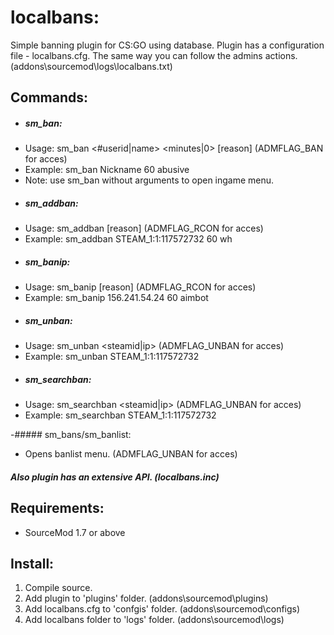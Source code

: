 # localbans:
Simple banning plugin for CS:GO using database.
Plugin has a configuration file - localbans.cfg.
The same way you can follow the admins actions. (addons\sourcemod\logs\localbans.txt)

## Commands:

- ##### sm_ban:
+ Usage: sm_ban <#userid|name> <minutes|0> [reason] (ADMFLAG_BAN for acces)
+ Example: sm_ban Nickname 60 abusive
+ Note: use sm_ban without arguments to open ingame menu.

- ##### sm_addban:
+ Usage: sm_addban <steamid> <time> [reason] (ADMFLAG_RCON for acces)
+ Example: sm_addban STEAM_1:1:117572732 60 wh
  
- ##### sm_banip: 
+ Usage: sm_banip <ip> <time> [reason] (ADMFLAG_RCON for acces)
+ Example: sm_banip 156.241.54.24 60 aimbot

- ##### sm_unban:
+ Usage: sm_unban <steamid|ip> (ADMFLAG_UNBAN for acces)
+ Example: sm_unban STEAM_1:1:117572732

- ##### sm_searchban:
+ Usage: sm_searchban <steamid|ip> (ADMFLAG_UNBAN for acces)
+ Example: sm_searchban STEAM_1:1:117572732

-##### sm_bans/sm_banlist: 
+ Opens banlist menu. (ADMFLAG_UNBAN for acces)

##### Also plugin has an extensive API. (localbans.inc)

## Requirements:
- SourceMod 1.7 or above

## Install:
1. Compile source.
2. Add plugin to 'plugins' folder. (addons\sourcemod\plugins)
3. Add localbans.cfg to 'confgis' folder. (addons\sourcemod\configs)
4. Add localbans folder to 'logs' folder. (addons\sourcemod\logs)
